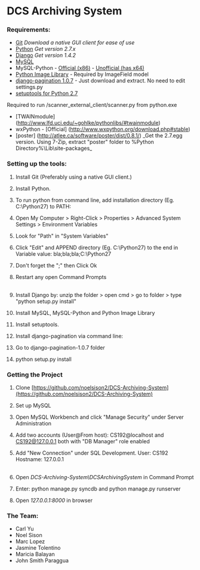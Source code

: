 # DCS Archiving System

### Requirements:
* [Git](http://git-scm.com/downloads) _Download a native GUI client for ease of use_
* [Python](http://www.python.org/download/) _Get version 2.7.x_
* [Django](https://www.djangoproject.com/download/) _Get version 1.4.2_
* [MySQL](http://www.mysql.com/downloads/installer/)
* MySQL-Python - [Official (x86)](http://sourceforge.net/projects/mysql-python/) - [Unofficial (has x64)](http://www.lfd.uci.edu/~gohlke/pythonlibs/#mysql-python)
* [Python Image Library](http://www.lfd.uci.edu/~gohlke/pythonlibs/#pil) - Required by ImageField model
* [django-pagination 1.0.7](https://pypi.python.org/pypi/django-pagination) - Just download and extract. No need to edit settings.py
* [setuptools for Python 2.7](https://pypi.python.org/pypi/setuptools)

Required to run /scanner_external_client/scanner.py from python.exe
* [TWAINmodule] (http://www.lfd.uci.edu/~gohlke/pythonlibs/#twainmodule)
* wxPython - [Official] (http://www.wxpython.org/download.php#stable)
* [poster] (http://atlee.ca/software/poster/dist/0.8.1/) _Get the 2.7.egg version. Using 7-Zip, extract "poster" folder to %Python Directory%\Lib\site-packages\_



### Setting up the tools:
1. Install Git (Preferably using a native GUI client.)

2. Install Python.

3. To run python from command line, add installation directory (Eg. C:\Python27) to PATH: 

 1. Open My Computer > Right-Click > Properties > Advanced System Settings > Environment Variables
 2. Look for "Path" in "System Variables"
 3. Click "Edit" and APPEND directory (Eg. C:\Python27) to the end in Variable value: bla;bla;bla;C:\Python27
 4. Don't forget the ";" then Click Ok
 5. Restart any open Command Prompts
<br><br>
4. Install Django by: unzip the folder > open cmd > go to folder > type  "python setup.py install"

5. Install MySQL, MySQL-Python and Python Image Library

6. Install setuptools.

7. Install django-pagination via command line:
 1. Go to django-pagination-1.0.7 folder
 2. python setup.py install

### Getting the Project
1. Clone [https://github.com/noelsison2/DCS-Archiving-System](https://github.com/noelsison2/DCS-Archiving-System)

2. Set up MySQL

 1. Open MySQL Workbench and click "Manage Security" under Server Administration
 2. Add two accounts (User@From host): CS192@localhost and CS192@127.0.0.1 both with "DB Manager" role enabled
 3. Add "New Connection" under SQL Development. User: CS192 Hostname: 127.0.0.1
<br><br>
2. Open _DCS-Archiving-System\DCSArchivingSystem_ in Command Prompt
3. Enter: python manage.py syncdb and python manage.py runserver
4. Open _127.0.0.1:8000_ in browser

### The Team:
* Carl Yu
* Noel Sison
* Marc Lopez
* Jasmine Tolentino
* Maricia Balayan
* John Smith Paraggua
